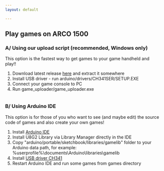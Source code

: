 ```yaml
---
layout: default

---
```


## Play games on ARCO 1500

### A/ Using our upload script (recommended, Windows only) 

This option is the fastest way to get games to your game handheld and play!!

1. Download latest release [here](https://github.com/MichalSkoula/arco-1500/releases) and extract it somewhere
2. Install USB driver - run arduino/drivers/CH341SER/SETUP.EXE
3. Connect your game console to PC
4. Run game_uploader/game_uploader.exe

<img data-src="{{ '/assets/images/arco-game-uploader.png' | prepend: site.baseurl }}" class="img-responsive">

### B/ Using Arduino IDE

This option is for those of you who want to see (and maybe edit) the source code of games and also create your own games!

1. Install [Arduino IDE](https://www.arduino.cc/en/main/software)
2. Install U8G2 Library via Library Manager directly in the IDE
3. Copy "arduino/portable/sketchbook/libraries/gamelib" folder to your Arduino data path, for example: %userprofile%\documents\Arduino\libraries\gamelib
4. Install [USB driver CH341](https://github.com/himalayanelixir/Arduino_USB_Drivers) 
5. Restart Arduino IDE and run some games from games directory
